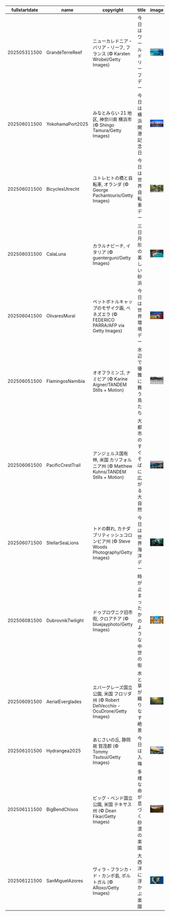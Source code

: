 |fullstartdate|name|copyright|title|image|
|--|--|--|--|--|
202505311500|GrandeTerreReef|ニューカレドニア・バリア・リーフ, フランス (© Karsten Wrobel/Getty Images)|今日はワールドリーフデー|![](/ja-JP/2025/06/202505311500GrandeTerreReef.jpg)|
202506011500|YokohamaPort2025|みなとみらい 21 地区, 神奈川県 横浜市 (© Shingo Tamura/Getty Images)|今日は横浜開港記念日|![](/ja-JP/2025/06/202506011500YokohamaPort2025.jpg)|
202506021500|BicyclesUtrecht|ユトレヒトの橋と自転車, オランダ (© George Pachantouris/Getty Images)|今日は世界自転車デー|![](/ja-JP/2025/06/202506021500BicyclesUtrecht.jpg)|
202506031500|CalaLuna|カラルナビーチ, イタリア (© guenterguni/Getty Images)|三日月形の美しい砂浜|![](/ja-JP/2025/06/202506031500CalaLuna.jpg)|
202506041500|OlivaresMural|ペットボトルキャップのモザイク画, ベネズエラ (© FEDERICO PARRA/AFP via Getty Images)|今日は世界環境デー|![](/ja-JP/2025/06/202506041500OlivaresMural.jpg)|
202506051500|FlamingosNamibia|オオフラミンゴ, ナミビア (© Karine Aigner/TANDEM Stills + Motion)|水辺で優雅に舞う鳥たち|![](/ja-JP/2025/06/202506051500FlamingosNamibia.jpg)|
202506061500|PacificCrestTrail|アンジェルス国有林, 米国 カリフォルニア州 (© Matthew Kuhns/TANDEM Stills + Motion)|大都市のすぐそばに広がる大自然|![](/ja-JP/2025/06/202506061500PacificCrestTrail.jpg)|
202506071500|StellarSeaLions|トドの群れ, カナダ ブリティッシュコロンビア州 (© Steve Woods Photography/Getty Images)|今日は世界海洋デー|![](/ja-JP/2025/06/202506071500StellarSeaLions.jpg)|
202506081500|DubrovnikTwilight|ドゥブロヴニク旧市街, クロアチア (© bluejayphoto/Getty Images)|時が止まったかのような中世の街|![](/ja-JP/2025/06/202506081500DubrovnikTwilight.jpg)|
202506091500|AerialEverglades|エバーグレーズ国立公園, 米国 フロリダ州 (© Robert DelVecchio - OcuDrone/Getty Images)|水と草が織りなす絶景|![](/ja-JP/2025/06/202506091500AerialEverglades.jpg)|
202506101500|Hydrangea2025|あじさいの丘, 静岡県 賀茂郡 (© Tommy Tsutsui/Getty Images)|今日は入梅|![](/ja-JP/2025/06/202506101500Hydrangea2025.jpg)|
202506111500|BigBendChisos|ビッグ・ベンド国立公園, 米国 テキサス州 (© Dean Fikar/Getty Images)|多様な命が息づく砂漠の楽園|![](/ja-JP/2025/06/202506111500BigBendChisos.jpg)|
202506121500|SanMiguelAzores|ヴィラ・フランカ・ド・カンポ島, ポルトガル (© ARoxo/Getty Images)|大西洋に浮かぶ楽園|![](/ja-JP/2025/06/202506121500SanMiguelAzores.jpg)|
